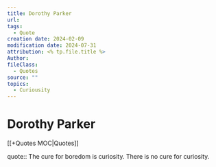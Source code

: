 ```yaml
---
title: Dorothy Parker
url: 
tags:
  - Quote
creation date: 2024-02-09
modification date: 2024-07-31
attribution: <% tp.file.title %>
Author: 
fileClass:
  - Quotes
source: ""
topics:
  - Curiousity
---
```


# Dorothy Parker

[[+Quotes MOC|Quotes]]

quote:: The cure for boredom is curiosity. There is no cure for curiosity.
